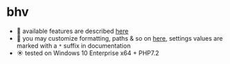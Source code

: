 # bhv

- :honeybee: available features are described [here](https://github.com/vil11/bhv/blob/master/app/features.php)
- :honeybee: you may customize formatting, paths & so on [here](https://github.com/vil11/bhv/blob/master/app/config/settings.ini), settings values are marked with a `*` suffix in documentation
- :sunny: tested on Windows 10 Enterprise x64 + PHP7.2
